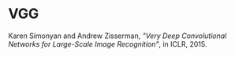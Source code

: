 # VGG

Karen Simonyan and Andrew Zisserman, *"Very Deep Convolutional Networks for Large-Scale Image Recognition"*, in ICLR, 2015.

